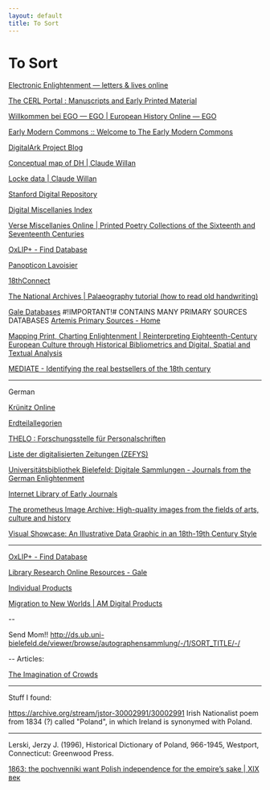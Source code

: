 ```yaml
---
layout: default
title: To Sort
---
```


# To Sort

[Electronic Enlightenment — letters & lives online](http://www.e-enlightenment.com/)


[The CERL Portal : Manuscripts and Early Printed Material](http://cerl.epc.ub.uu.se/sportal/)

[Willkommen bei EGO — EGO | European History Online — EGO](http://ieg-ego.eu/)

[Early Modern Commons :: Welcome to The Early Modern Commons](http://commons.earlymodernweb.org/)

[DigitalArk Project Blog](http://digitalarkproject.blogspot.co.il/)

[Conceptual map of DH | Claude Willan](https://claudewillan.wordpress.com/topics-in-dh/)

[Locke data | Claude Willan](https://claudewillan.wordpress.com/locke/)

[Stanford Digital Repository](https://sdr.stanford.edu/)

[Digital Miscellanies Index](http://digitalmiscellaniesindex.org/)

[Verse Miscellanies Online | Printed Poetry Collections of the Sixteenth and Seventeenth Centuries](http://versemiscellaniesonline.bodleian.ox.ac.uk/)

[OxLIP+ - Find Database](http://oxford1-ml.hosted.exlibrisgroup.com/V/FP5Q5MNAY3R78CAIJXDM61DEJLQJYK877N74N6K452ME41AV4X-04533?&pds_handle=GUEST)

[Panopticon Lavoisier](http://moro.imss.fi.it/lavoisier/)

[18thConnect](http://www.18thconnect.org/)

[The National Archives | Palaeography tutorial (how to read old handwriting)](http://www.nationalarchives.gov.uk/palaeography/)

[Gale Databases](http://find.galegroup.com/menu/commonmenu.do?userGroupName=tel_aviv)
#!IMPORTANT!# CONTAINS MANY PRIMARY SOURCES DATABASES
[Artemis Primary Sources - Home](http://gdc.galegroup.com/gdc/artemis?p=GDCS&u=tel_aviv)

[Mapping Print, Charting Enlightenment | Reinterpreting Eighteenth-Century European Culture through Historical Bibliometrics and Digital, Spatial and Textual Analysis](http://fbtee.uws.edu.au/mpce/)

[MEDIATE - Identifying the real bestsellers of the 18th century](http://mediate18.nl/?page=database)



---
German

[Krünitz Online](http://www.kruenitz1.uni-trier.de/)

[Erdteilallegorien](http://erdteilallegorien.univie.ac.at/)

[THELO : Forschungsstelle für Personalschriften](http://www.personalschriften.de/datenbanken/thelo.html)

[Liste der digitalisierten Zeitungen (ZEFYS)](http://zefys.staatsbibliothek-berlin.de/list)

[Universitätsbibliothek Bielefeld: Digitale Sammlungen - Journals from the German Enlightenment](http://ds.ub.uni-bielefeld.de/viewer/browse/zeitschriftenderaufklaerung/-/1/SORT_TITLE/-/)

[Internet Library of Early Journals](http://www.bodley.ox.ac.uk/ilej/)

[The prometheus Image Archive: High-quality images from the fields of arts, culture and history](http://prometheus-bildarchiv.de/)

[Visual Showcase: An Illustrative Data Graphic in an 18th-19th Century Style](https://hal.archives-ouvertes.fr/CRH/hal-00849083)

---

[OxLIP+ - Find Database](http://oxford1-ml.hosted.exlibrisgroup.com/V/FP5Q5MNAY3R78CAIJXDM61DEJLQJYK877N74N6K452ME41AV4X-05627?func=find-db-1-category&mode=category&sequence=000000229&restricted=all)

[Library Research Online Resources - Gale](http://www.cengage.com/search/showresults.do?N=197+4294917650)

[Individual Products](http://www.amdigital.co.uk/m-products/view-all/)

[Migration to New Worlds | AM Digital Products](http://www.amdigital.co.uk/m-products/product/migration-to-new-worlds/)


--

Send Mom!!
http://ds.ub.uni-bielefeld.de/viewer/browse/autographensammlung/-/1/SORT_TITLE/-/

--
Articles:

[The Imagination of Crowds](https://hal.archives-ouvertes.fr/CRH/hal-00908445)


---

Stuff I found:

https://archive.org/stream/jstor-30002991/30002991
Irish Nationalist poem from 1834 (?) called "Poland", in which Ireland is synonymed with Poland.

---
Lerski, Jerzy J. (1996), Historical Dictionary of Poland, 966-1945, Westport, Connecticut: Greenwood Press.

[1863: the pochvenniki want Polish independence for the empire’s sake | XIX век](https://xixvek.wordpress.com/2012/04/09/1863-the-pochvenniki-want-polish-independence-for-the-empires-sake/)

